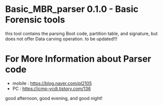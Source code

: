 # Basic_MBR_parser 0.1.0 - Basic Forensic tools
this tool contains the parsing Boot code, partition table, and signature, but does not offer Data carving operation.
to be updated!!!

# For More Information about Parser code
- mobile : https://blog.naver.com/pl2105
- PC : https://icmp-ycdi.tistory.com/136


good afternoon, good evening, and good night!
